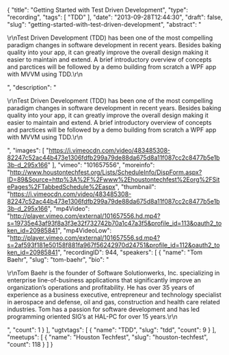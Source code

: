 {
  "title": "Getting Started with Test Driven Development",
  "type": "recording",
  "tags": [
    "TDD"
  ],
  "date": "2013-09-28T12:44:30",
  "draft": false,
  "slug": "getting-started-with-test-driven-development",
  "abstract": "<p>\r\nTest Driven Development (TDD) has been one of the most compelling paradigm changes in software development in recent years. Besides baking quality into your app, it can greatly improve the overall design making it easier to maintain and extend. A brief introductory overview of concepts and parctices will be followed by a demo building from scratch a WPF app with MVVM using TDD.\r\n</p>",
  "description": "<p>\r\nTest Driven Development (TDD) has been one of the most compelling paradigm changes in software development in recent years. Besides baking quality into your app, it can greatly improve the overall design making it easier to maintain and extend. A brief introductory overview of concepts and parctices will be followed by a demo building from scratch a WPF app with MVVM using TDD.\r\n</p>",
  "images": [
    "https://i.vimeocdn.com/video/483485308-82247c52ac44b473e1306fdfb299a79de88da675d8a11f087cc2c8477b5e1b3b-d_295x166"
  ],
  "vimeo": "101657556",
  "moreinfo": "http://www.houstontechfest.org/Lists/ScheduleInfo/DispForm.aspx?ID=89&Source=http%3A%2F%2Fwww%2Ehoustontechfest%2Eorg%2FSitePages%2FTabbedSchedule%2Easpx",
  "thumbnail": "https://i.vimeocdn.com/video/483485308-82247c52ac44b473e1306fdfb299a79de88da675d8a11f087cc2c8477b5e1b3b-d_295x166",
  "mp4Video": "http://player.vimeo.com/external/101657556.hd.mp4?s=19735e43af93f8a3f3e32f732742b70a1c47a3f5&profile_id=113&oauth2_token_id=20985841",
  "mp4VideoLow": "http://player.vimeo.com/external/101657556.sd.mp4?s=2af593f181e50158f881fa967f56242970d24751&profile_id=112&oauth2_token_id=20985841",
  "recordingID": 944,
  "speakers": [
    {
      "name": "Tom Baehr",
      "slug": "tom-baehr",
      "bio": "<p>\r\nTom Baehr is the founder of Software Solutionwerks, Inc. specializing in enterprise line-of-business applications that significantly improve an organization’s operations and profitability. He has over 35 years of experience as a business executive, entrepreneur and technology specialist in aerospace and defense, oil and gas, construction and health care related industries. Tom has a passion for software development and has led programming oriented SIG’s at HAL-PC for over 15 years.\r\n</p>",
      "count": 1
    }
  ],
  "ugtvtags": [
    {
      "name": "TDD",
      "slug": "tdd",
      "count": 9
    }
  ],
  "meetups": [
    {
      "name": "Houston Techfest",
      "slug": "houston-techfest",
      "count": 118
    }
  ]
}